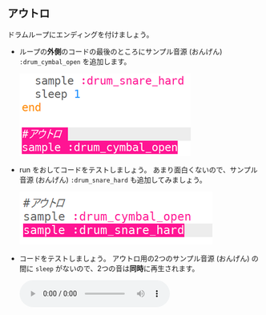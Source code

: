 ## アウトロ

ドラムループにエンディングを付けましょう。

+ ループの**外側**のコードの最後のところにサンプル音源 (おんげん) `:drum_cymbal_open` を追加します。
    
    ![スクリーンショット](images/drum-outro-1.png)

+ run をおしてコードをテストしましょう。 あまり面白くないので、サンプル音源 (おんげん) `:drum_snare_hard` も追加してみましょう。
    
    ![スクリーンショット](images/drum-outro-2.png)

+ コードをテストしましょう。 アウトロ用の2つのサンプル音源 (おんげん) の間に `sleep` がないので、2つの音は**同時**に再生されます。
    
    <div id="audio-preview" class="pdf-hidden">
    <audio controls preload> 
      <source src="resources/drums-outro.mp3" type="audio/mpeg"> 
    お使いのブラウザは<code>audio</code>要素をサポートしていません。 
    </audio>
    </div>